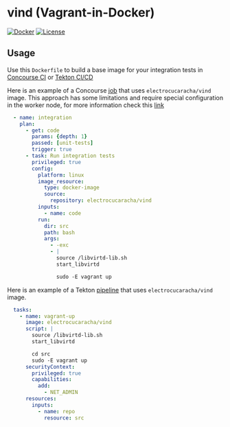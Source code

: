 # vind (Vagrant-in-Docker)

[![Docker](https://images.microbadger.com/badges/image/electrocucaracha/vind.svg)](http://microbadger.com/images/electrocucaracha/vind)
[![License](https://img.shields.io/badge/License-Apache%202.0-blue.svg)](https://opensource.org/licenses/Apache-2.0)

## Usage

Use this ```Dockerfile``` to build a base image for your integration
tests in [Concourse CI](http://concourse.ci/) or [Tekton CI/CD](https://tekton.dev/)

Here is an example of a Concourse
[job](https://concourse-ci.org/jobs.html) that uses
`electrocucaracha/vind` image. This approach has some limitations and
require special configuration in the worker node, for more information
check this [link](https://github.com/concourse/concourse/issues/2784)

```yaml
  - name: integration
    plan:
      - get: code
        params: {depth: 1}
        passed: [unit-tests]
        trigger: true
      - task: Run integration tests
        privileged: true
        config:
          platform: linux
          image_resource:
            type: docker-image
            source:
              repository: electrocucaracha/vind
          inputs:
            - name: code
          run:
            dir: src
            path: bash
            args:
              - -exc
              - |
                source /libvirtd-lib.sh
                start_libvirtd

                sudo -E vagrant up
```

Here is an example of a Tekton
[pipeline](https://tekton.dev/docs/pipelines/pipelines/) that uses
`electrocucaracha/vind` image.

```yaml
  tasks:
    - name: vagrant-up
      image: electrocucaracha/vind
      script: |
        source /libvirtd-lib.sh
        start_libvirtd

        cd src
        sudo -E vagrant up
      securityContext:
        privileged: true
        capabilities:
          add:
            - NET_ADMIN
      resources:
        inputs:
          - name: repo
            resource: src
```
